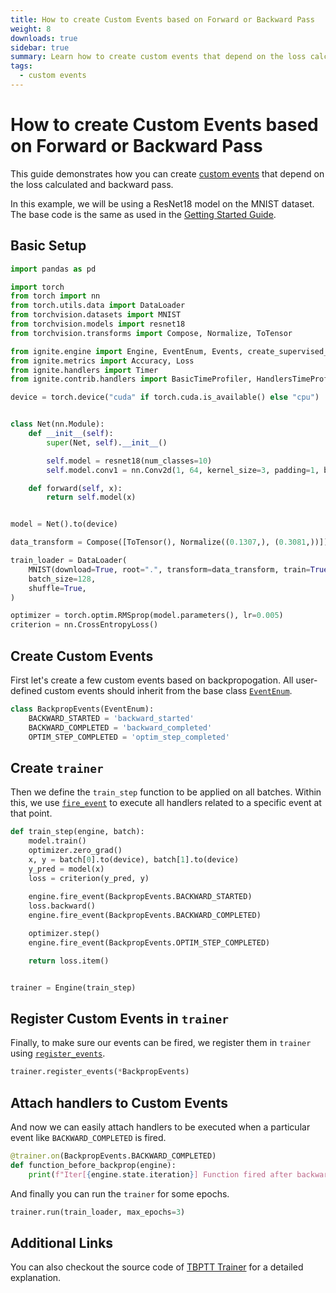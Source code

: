 ```yaml
---
title: How to create Custom Events based on Forward or Backward Pass
weight: 8
downloads: true
sidebar: true
summary: Learn how to create custom events that depend on the loss calculated, backward pass, optimization step, etc.
tags:
  - custom events
---
```

# How to create Custom Events based on Forward or Backward Pass

This guide demonstrates how you can create [custom events](https://pytorch.org/ignite/concepts.html#custom-events) that depend on the loss calculated and backward pass.

In this example, we will be using a ResNet18 model on the MNIST dataset. The base code is the same as used in the [Getting Started Guide](https://pytorch-ignite.ai/tutorials/getting-started/).

## Basic Setup


```python
import pandas as pd

import torch
from torch import nn
from torch.utils.data import DataLoader
from torchvision.datasets import MNIST
from torchvision.models import resnet18
from torchvision.transforms import Compose, Normalize, ToTensor

from ignite.engine import Engine, EventEnum, Events, create_supervised_evaluator
from ignite.metrics import Accuracy, Loss
from ignite.handlers import Timer
from ignite.contrib.handlers import BasicTimeProfiler, HandlersTimeProfiler
```


```python
device = torch.device("cuda" if torch.cuda.is_available() else "cpu")


class Net(nn.Module):
    def __init__(self):
        super(Net, self).__init__()

        self.model = resnet18(num_classes=10)
        self.model.conv1 = nn.Conv2d(1, 64, kernel_size=3, padding=1, bias=False)

    def forward(self, x):
        return self.model(x)


model = Net().to(device)

data_transform = Compose([ToTensor(), Normalize((0.1307,), (0.3081,))])

train_loader = DataLoader(
    MNIST(download=True, root=".", transform=data_transform, train=True),
    batch_size=128,
    shuffle=True,
)

optimizer = torch.optim.RMSprop(model.parameters(), lr=0.005)
criterion = nn.CrossEntropyLoss()
```

## Create Custom Events

First let's create a few custom events based on backpropogation. All user-defined custom events should inherit from the base class [`EventEnum`](https://pytorch.org/ignite/generated/ignite.engine.events.EventEnum.html#ignite.engine.events.EventEnum).


```python
class BackpropEvents(EventEnum):
    BACKWARD_STARTED = 'backward_started'
    BACKWARD_COMPLETED = 'backward_completed'
    OPTIM_STEP_COMPLETED = 'optim_step_completed'
```

## Create `trainer`

Then we define the `train_step` function to be applied on all batches. Within this, we use [`fire_event`](https://pytorch.org/ignite/generated/ignite.engine.engine.Engine.html#ignite.engine.engine.Engine.fire_event) to execute all handlers related to a specific event at that point.


```python
def train_step(engine, batch):
    model.train()
    optimizer.zero_grad()
    x, y = batch[0].to(device), batch[1].to(device)
    y_pred = model(x)
    loss = criterion(y_pred, y)
    
    engine.fire_event(BackpropEvents.BACKWARD_STARTED)
    loss.backward()
    engine.fire_event(BackpropEvents.BACKWARD_COMPLETED)

    optimizer.step()
    engine.fire_event(BackpropEvents.OPTIM_STEP_COMPLETED)

    return loss.item()


trainer = Engine(train_step)
```

## Register Custom Events in `trainer`

Finally, to make sure our events can be fired, we register them in `trainer` using [`register_events`](https://pytorch.org/ignite/generated/ignite.engine.engine.Engine.html#ignite.engine.engine.Engine.register_events).


```python
trainer.register_events(*BackpropEvents)
```

## Attach handlers to Custom Events

And now we can easily attach handlers to be executed when a particular event like `BACKWARD_COMPLETED` is fired.


```python
@trainer.on(BackpropEvents.BACKWARD_COMPLETED)
def function_before_backprop(engine):
    print(f"Iter[{engine.state.iteration}] Function fired after backward pass")
```

And finally you can run the `trainer` for some epochs. 


```python
trainer.run(train_loader, max_epochs=3)
```

## Additional Links

You can also checkout the source code of [TBPTT Trainer](https://pytorch.org/ignite/_modules/ignite/contrib/engines/tbptt.html#create_supervised_tbptt_trainer) for a detailed explanation.
